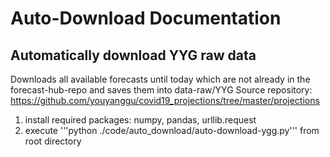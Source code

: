 # Auto-Download Documentation

## Automatically download YYG raw data
Downloads all available forecasts until today which are not already in the forecast-hub-repo and saves them into data-raw/YYG
Source repository: https://github.com/youyanggu/covid19_projections/tree/master/projections 
1. install required packages: numpy, pandas, urllib.request
2. execute '''python ./code/auto_download/auto-download-ygg.py''' from root directory